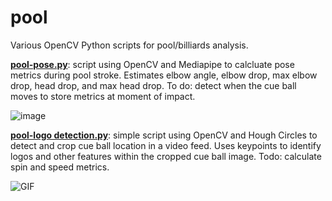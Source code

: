 # pool
Various OpenCV Python scripts for pool/billiards analysis.

<b><u>pool-pose.py</b></u>:  script using OpenCV and Mediapipe to calcluate pose metrics during pool stroke.  Estimates elbow angle, elbow drop, max elbow drop, head drop, and max head drop.  To do:  detect when the cue ball moves to store metrics at moment of impact.

![image](https://user-images.githubusercontent.com/62845571/232592539-92e520c7-586a-4d1d-aaa2-ed287ced1d0e.png)

<b><u>pool-logo detection.py</b></u>:  simple script using OpenCV and Hough Circles to detect and crop cue ball location in a video feed.  Uses keypoints to identify logos and other features within the cropped cue ball image.  Todo:  calculate spin and speed metrics.

![GIF](https://user-images.githubusercontent.com/62845571/232593153-bca554d9-f3bc-4c73-997f-acaea8fd9cc4.gif)
